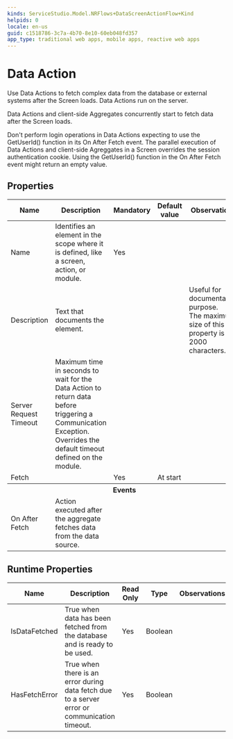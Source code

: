 ```yaml
---
kinds: ServiceStudio.Model.NRFlows+DataScreenActionFlow+Kind
helpids: 0
locale: en-us
guid: c1518786-3c7a-4b70-8e10-60eb048fd357
app_type: traditional web apps, mobile apps, reactive web apps
---
```


# Data Action

Use Data Actions to fetch complex data from the database or external systems after the Screen loads. Data Actions run on the server.

Data Actions and client-side Aggregates concurrently start to fetch data after the Screen loads.

<div class="info" markdown="1">
Don't perform login operations in Data Actions expecting to use the GetUserId() function in its On After Fetch event. The parallel execution of Data Actions and client-side Agreggates in a Screen overrides the session authentication cookie. Using the GetUserId() function in the On After Fetch event might return an empty value.
</div>

## Properties

<table markdown="1">
<thead>
<tr>
<th>Name</th>
<th>Description</th>
<th>Mandatory</th>
<th>Default value</th>
<th>Observations</th>
</tr>
</thead>
<tbody>
<tr>
<td title="Name">Name</td>
<td>Identifies an element in the scope where it is defined, like a screen, action, or module.</td>
<td>Yes</td>
<td></td>
<td></td>
</tr>
<tr>
<td title="Description">Description</td>
<td>Text that documents the element.</td>
<td></td>
<td></td>
<td>Useful for documentation purpose.<br/>The maximum size of this property is 2000 characters.</td>
</tr>
<tr>
<td title="Server Request Timeout">Server Request Timeout</td>
<td>Maximum time in seconds to wait for the Data Action to return data before triggering a Communication Exception. Overrides the default timeout defined on the module.</td>
<td></td>
<td></td>
<td></td>
</tr>
<tr>
<td title="Fetch">Fetch</td>
<td></td>
<td>Yes</td>
<td>At start</td>
<td></td>
</tr>
<tr >
<th colspan="5">Events</th>
</tr>
<tr>
<td title="On After Fetch">On After Fetch</td>
<td>Action executed after the aggregate fetches data from the data source.</td>
<td></td>
<td></td>
<td></td>
</tr>
</tbody>
</table>

## Runtime Properties

<table markdown="1">
<thead>
<tr>
<th>Name</th>
<th>Description</th>
<th>Read Only</th>
<th>Type</th>
<th>Observations</th>
</tr>
</thead>
<tbody>
<tr>
<td>IsDataFetched</td>
<td>True when data has been fetched from the database and is ready to be used.</td>
<td>Yes</td>
<td>Boolean</td>
<td></td>
</tr>
<tr>
<td>HasFetchError</td>
<td>True when there is an error during data fetch due to a server error or communication timeout.</td>
<td>Yes</td>
<td>Boolean</td>
<td></td>
</tr>
</tbody>
</table>

